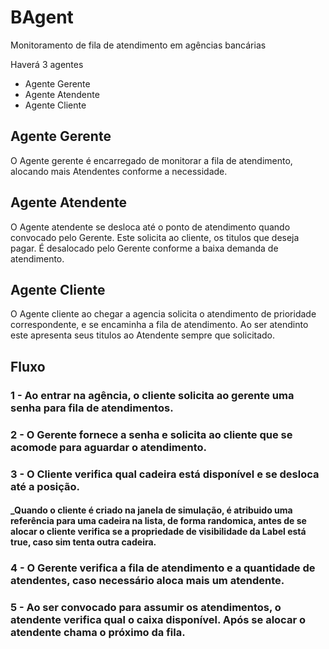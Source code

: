 # BAgent
Monitoramento de fila de atendimento em agências bancárias

Haverá 3 agentes

- Agente Gerente
- Agente Atendente
- Agente Cliente


## Agente Gerente
O Agente gerente é encarregado de monitorar a fila de atendimento, alocando mais Atendentes conforme a necessidade.


## Agente Atendente
O Agente atendente se desloca até o ponto de atendimento quando convocado pelo Gerente. Este solicita ao cliente, os titulos que deseja pagar. É desalocado pelo Gerente conforme a baixa demanda de atendimento.

## Agente Cliente
O Agente cliente ao chegar a agencia solicita o atendimento de prioridade correspondente, e se encaminha a fila de atendimento. Ao ser atendinto este apresenta seus titulos ao Atendente sempre que solicitado.


## Fluxo

### 1 - Ao entrar na agência, o cliente solicita ao gerente uma senha para fila de atendimentos.

### 2 - O Gerente fornece a senha e solicita ao cliente que se acomode para aguardar o atendimento.

### 3 - O Cliente verifica qual cadeira está disponível e se desloca até a posição. 
#### _Quando o cliente é criado na janela de simulação, é atribuido uma referência para uma cadeira na lista, de forma randomica, antes de se alocar o cliente verifica se a propriedade de visibilidade da Label está true, caso sim tenta outra cadeira.

### 4 - O Gerente verifica a fila de atendimento e a quantidade de atendentes, caso necessário aloca mais um atendente.

### 5 - Ao ser convocado para assumir os atendimentos, o atendente verifica qual o caixa disponível. Após se alocar o atendente chama o próximo da fila.
  






